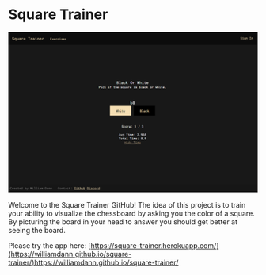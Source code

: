 # Square Trainer

![A screenshot of the Square Trainer page](/assets/page.png)

Welcome to the Square Trainer GitHub! The idea of this project is to train your ability to visualize the chessboard by asking you the color of a square. By picturing the board in your head to answer you should get better at seeing the board. 

Please try the app here: [https://square-trainer.herokuapp.com/](https://williamdann.github.io/square-trainer/)https://williamdann.github.io/square-trainer/
